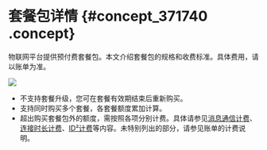 # 套餐包详情 {#concept_371740 .concept}

物联网平台提供预付费套餐包。本文介绍套餐包的规格和收费标准。具体费用，请以账单为准。

![](http://static-aliyun-doc.oss-cn-hangzhou.aliyuncs.com/assets/img/301859/155928339648021_zh-CN.png)

-   不支持套餐升级，您可在套餐有效期结束后重新购买。
-   支持同时购买多个套餐，各套餐额度累加计算。
-   超出购买套餐包外的额度，需按照各项分别计费。具体请参见[消息通信计费](cn.zh-CN/产品定价/消息通信计费.md#)、[连接时长计费](cn.zh-CN/产品定价/连接时长计费.md#)、[ID²计费](https://help.aliyun.com/document_detail/103141.html)等内容。未特别列出的部分，请参见账单的计费说明。

